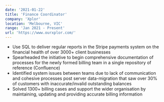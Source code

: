 ```yaml
---
date: '2021-01-22'
title: 'Finance Coordinator'
company: 'Xplor'
location: 'Melbourne, VIC'
range: 'Jan 2021 - Present'
url: 'https://www.ourxplor.com/'
---
```


- Use SQL to deliver regular reports in the Stripe payments system on the financial health of over 3000+ client businesses
- Spearheaded the initiative to begin comprehensive documentation of processes for the newly formed billing team in a single repository of reference (Confluence)
- Identified system issues between teams due to lack of communication and cohesive processes post server data-migration that saw over 30% of customers with inaccurate/invalid outstanding balances
- Solved 1300+ billing cases and support the wider organisation by maintaining, updating and providing accurate billing information
